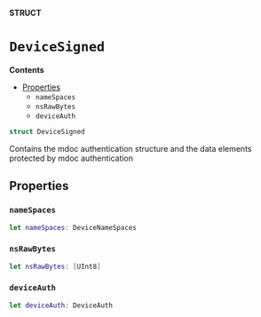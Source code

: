 **STRUCT**

# `DeviceSigned`

**Contents**

- [Properties](#properties)
  - `nameSpaces`
  - `nsRawBytes`
  - `deviceAuth`

```swift
struct DeviceSigned
```

Contains the mdoc authentication structure and the data elements protected by mdoc authentication

## Properties
### `nameSpaces`

```swift
let nameSpaces: DeviceNameSpaces
```

### `nsRawBytes`

```swift
let nsRawBytes: [UInt8]
```

### `deviceAuth`

```swift
let deviceAuth: DeviceAuth
```

